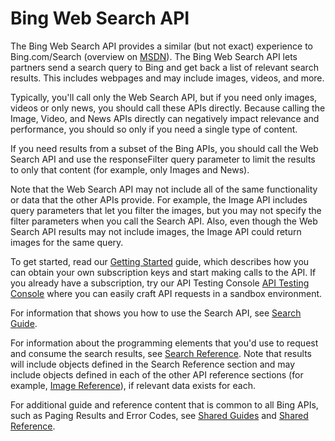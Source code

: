 <!-- 
NavPath: Bing Web Search API
LinkLabel: Overview
Weight: 80
url:bing-web-search-api/documentation
-->

# Bing Web Search API

The Bing Web Search API provides a similar (but not exact) experience to Bing.com/Search (overview on [MSDN](https://msdn.microsoft.com/en-us/library/mt711415.aspx)). The Bing Web Search API lets partners send a search query to Bing and get back a list of relevant search results. This includes webpages and may include images, videos, and more.

Typically, you'll call only the Web Search API, but if you need only images, videos or only news, you should call these APIs directly. Because calling the Image, Video, and News APIs directly can negatively impact relevance and performance, you should so only if you need a single type of content.

If you need results from a subset of the Bing APIs, you should call the Web Search API and use the responseFilter query parameter to limit the results to only that content (for example, only Images and News).

Note that the Web Search API may not include all of the same functionality or data that the other APIs provide. For example, the Image API includes query parameters that let you filter the images, but you may not specify the filter parameters when you call the Search API. Also, even though the Web Search API results may not include images, the Image API could return images for the same query.

To get started, read our [Getting Started](https://msdn.microsoft.com/en-US/library/mt712546.aspx) guide, which describes how you can obtain your own subscription keys and start making calls to the API. If you already have a subscription, try our API Testing Console [API Testing Console](https://bingapis.portal.azure-api.net/docs/services/56b43eeccf5ff8098cef3807/operations/56b4447dcf5ff8098cef380d) where you can easily craft API requests in a sandbox environment.

For information that shows you how to use the Search API, see [Search Guide](https://msdn.microsoft.com/en-us/library/dn760781(v=bsynd.50).aspx).

For information about the programming elements that you'd use to request and consume the search results, see [Search Reference](https://msdn.microsoft.com/en-us/library/dn760794(v=bsynd.50).aspx). Note that results will include objects defined in the Search Reference section and may include objects defined in each of the other API reference sections (for example, [Image Reference](https://msdn.microsoft.com/en-us/library/dn760791(v=bsynd.50).aspx)), if relevant data exists for each.

For additional guide and reference content that is common to all Bing APIs, such as Paging Results and Error Codes, see [Shared Guides](https://msdn.microsoft.com/en-us/library/mt711404(v=bsynd.50).aspx) and [Shared Reference](https://msdn.microsoft.com/en-us/library/mt711403(v=bsynd.50).aspx).
